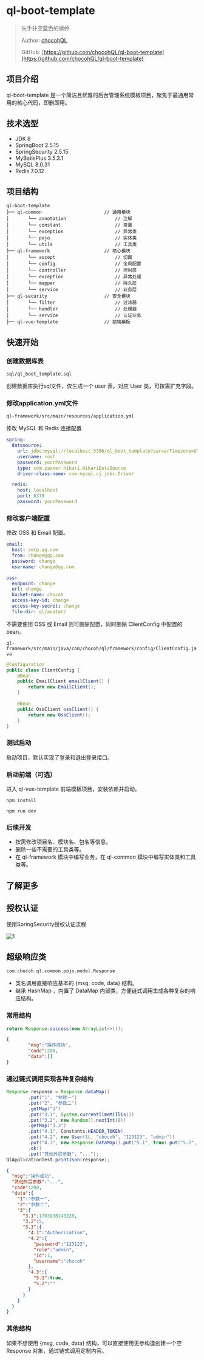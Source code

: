 # ql-boot-template

> 失手扑空蓝色的蜻蛉
> 
> Author: [chocohQL](https://github.com/chocohQL)
> 
> GitHub: [https://github.com/chocohQL/ql-boot-template](https://github.com/chocohQL/ql-boot-template)

## 项目介绍

ql-boot-template 是一个简洁且优雅的后台管理系统模板项目，聚焦于最通用常用的核心代码，即删即用。

## 技术选型

+ JDK 8
+ SpringBoot 2.5.15
+ SpringSecurity 2.5.15
+ MyBatisPlus 3.5.3.1
+ MySQL 8.0.31
+ Redis 7.0.12

## 项目结构

```
ql-boot-template  
├── ql-common                       // 通用模块
│       └── annotation                  // 注解
│       └── constant                    // 常量
│       └── exception                   // 异常类
│       └── pojo                        // 实体类
│       └── utils                       // 工具类
├── ql-framework                    // 核心模块
│       └── ascept                      // 切面
│       └── config                      // 全局配置
│       └── controller                  // 控制层
│       └── exception                   // 异常处理
│       └── mapper                      // 持久层
│       └── service                     // 业务层
├── ql-security                     // 安全模块
│       └── filter                      // 过滤器
│       └── handler                     // 处理器
│       └── service                     // 认证业务
├── ql-vue-template                 // 前端模板
```

## 快速开始

### 创建数据库表

`sql/ql_boot_template.sql` 

创建数据库执行sql文件，仅生成一个 user 表，对应 User 类，可按需扩充字段。

### 修改application.yml文件

`ql-framework/src/main/resources/application.yml`

修改 MySQL 和 Redis 连接配置

```yaml
spring:
  datasource:
    url: jdbc:mysql://localhost:3306/ql_boot_template?serverTimezone=UTC&useUnicode=true&characterEncoding=utf8&useSSL=false
    username: root
    password: yourPassword
    type: com.zaxxer.hikari.HikariDataSource
    driver-class-name: com.mysql.cj.jdbc.Driver

  redis:
    host: localhost
    port: 6379
    password: yourPassword
```

### 修改客户端配置

修改 OSS 和 Email 配置。

```yaml
email:
  host: smtp.qq.com
  from: change@qq.com
  password: change
  username: change@qq.com

oss:
  endpoint: change
  url: change
  bucket-name: chocoh
  access-key-id: change
  access-key-secret: change
  file-dir: ql/avatar/
```

不需要使用 OSS 或 Email 则可删除配置，同时删除 ClientConfig 中配置的bean。

`ql-framework/src/main/java/com/chocoh/ql/framework/config/ClientConfig.java`

```java
@Configuration
public class ClientConfig {
    @Bean
    public EmailClient emailClient() {
        return new EmailClient();
    }

    @Bean
    public OssClient ossClient() {
        return new OssClient();
    }
}
```

### 测试启动

启动项目，默认实现了登录和退出登录接口。

### 启动前端（可选）

进入 ql-vue-template 前端模板项目，安装依赖并启动。

```shell
npm install

npm run dev
```

### 后续开发

+ 按需修改项目名、模块名、包名等信息。
+ 删除一些不需要的工具类等。
+ 在 ql-framework 模块中编写业务，在 ql-common 模块中编写实体类和工具类等。

## 了解更多

## 授权认证

使用SpringSecurity授权认证流程

![1](assets/1.svg)

## 超级响应类

`com.chocoh.ql.common.pojo.model.Response`

+ 类名调用直接响应基本的 {msg, code, data} 结构。
+ 继承 HashMap ，内置了 DataMap 内部类，方便链式调用生成各种复杂的响应结构。

### 常用结构

```java
return Response.success(new ArrayList<>());
```
```json
{
        "msg":"操作成功",
        "code":200,
        "data":[]
}
```
### 通过链式调用实现各种复杂结构

```java
Response response = Response.dataMap()
        .put("1", "参数一")
        .put("2", "参数二")
        .getMap("3")
        .put("3.1", System.currentTimeMillis())
        .put("3.2", new Random().nextInt(8))
        .getMap("3.3")
        .put("4.1", Constants.HEADER_TOKEN)
        .put("4.2", new User(1L, "chocoh", "123123", "admin"))
        .put("4.3", new Response.DataMap().put("5.1", true).put("5.2", ""))
        .ok()
        .put("其他外层参数", "...");
QlApplicationTest.printJson(response);
```

```json
{
  "msg":"操作成功",
  "其他外层参数":"...",
  "code":200,
  "data":{
    "1":"参数一",
    "2":"参数二",
    "3":{
      "3.1":1703938143220,
      "3.2":5,
      "3.3":{
        "4.1":"Authorization",
        "4.2":{
          "password":"123123",
          "role":"admin",
          "id":1,
          "username":"chocoh"
        },
        "4.3":{
          "5.1":true,
          "5.2":""
        }
      }
    }
  }
}
```

### 其他结构

如果不想使用 {msg, code, data} 结构，可以直接使用无参构造创建一个空 Response 对象，通过链式调用定制内容。


